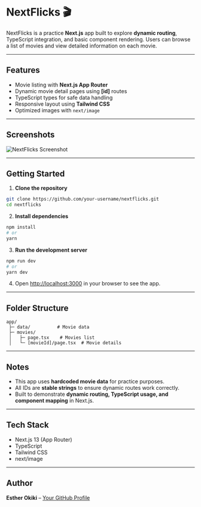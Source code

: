 # NextFlicks 🎬

NextFlicks is a practice **Next.js** app built to explore **dynamic routing**, TypeScript integration, and basic component rendering. Users can browse a list of movies and view detailed information on each movie.

---

## Features

- Movie listing with **Next.js App Router**
- Dynamic movie detail pages using **\[id]** routes
- TypeScript types for safe data handling
- Responsive layout using **Tailwind CSS**
- Optimized images with `next/image`

---

## Screenshots

![NextFlicks Screenshot](screenshots/nextflicks.png)

---

## Getting Started

1. **Clone the repository**

```bash
git clone https://github.com/your-username/nextflicks.git
cd nextflicks
```

2. **Install dependencies**

```bash
npm install
# or
yarn
```

3. **Run the development server**

```bash
npm run dev
# or
yarn dev
```

4. Open [http://localhost:3000](http://localhost:3000) in your browser to see the app.

---

## Folder Structure

```
app/
 ├─ data/          # Movie data
 ├─ movies/
 │   ├─ page.tsx    # Movies list
 │   └─ [movieId]/page.tsx  # Movie details
```

---

## Notes

- This app uses **hardcoded movie data** for practice purposes.
- All IDs are **stable strings** to ensure dynamic routes work correctly.
- Built to demonstrate **dynamic routing, TypeScript usage, and component mapping** in Next.js.

---

## Tech Stack

- Next.js 13 (App Router)
- TypeScript
- Tailwind CSS
- next/image

---

## Author

**Esther Okiki** – [Your GitHub Profile](https://github.com/estheroluwabuyi)
